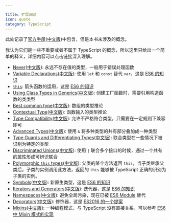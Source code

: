 ```yaml
---

title: 扩展阅读
icon: quote
category: TypeScript
---
```


此处记录了[官方手册](http://www.typescriptlang.org/docs/handbook/basic-types.html)([中文版](https://zhongsp.gitbooks.io/typescript-handbook/content/))中包含，但是本书未涉及的概念。

<!-- more -->

我认为它们是一些不重要或者不属于 TypeScript 的概念，所以这里只给出一个简单的释义，详细内容可以点击链接深入理解。

- [Never](http://www.typescriptlang.org/docs/handbook/basic-types.html#never)([中文版](https://zhongsp.gitbooks.io/typescript-handbook/content/doc/handbook/Basic%20Types.html#never)): 永远不存在值的类型，一般用于错误处理函数
- [Variable Declarations](http://www.typescriptlang.org/docs/handbook/variable-declarations.html)([中文版](https://zhongsp.gitbooks.io/typescript-handbook/content/doc/handbook/Variable%20Declarations.html)): 使用 `let` 和 `const` 替代 `var`，这是 [ES6 的知识](http://es6.ruanyifeng.com/#docs/let)
- [`this`](https://zhongsp.gitbooks.io/typescript-handbook/content/doc/handbook/Functions.html#this): 箭头函数的运用，这是 [ES6 的知识](http://es6.ruanyifeng.com/#docs/function)
- [Using Class Types in Generics](http://www.typescriptlang.org/docs/handbook/generics.html#using-class-types-in-generics)([中文版](https://zhongsp.gitbooks.io/typescript-handbook/content/doc/handbook/Generics.html#在泛型里使用类类型)): 创建工厂函数时，需要引用构造函数的类类型
- [Best common type](http://www.typescriptlang.org/docs/handbook/type-inference.html#best-common-type)([中文版](https://zhongsp.gitbooks.io/typescript-handbook/content/doc/handbook/Type%20Inference.html#最佳通用类型)): 数组的类型推论
- [Contextual Type](http://www.typescriptlang.org/docs/handbook/type-inference.html#contextual-type)([中文版](https://zhongsp.gitbooks.io/typescript-handbook/content/doc/handbook/Type%20Inference.html#上下文类型)): 函数输入的类型推论
- [Type Compatibility](http://www.typescriptlang.org/docs/handbook/type-compatibility.html)([中文版](https://zhongsp.gitbooks.io/typescript-handbook/content/doc/handbook/Type%20Compatibility.html)): 允许不严格符合类型，只需要在一定规则下兼容即可
- [Advanced Types](http://www.typescriptlang.org/docs/handbook/advanced-types.html#intersection-types)([中文版](<https://zhongsp.gitbooks.io/typescript-handbook/content/doc/handbook/Advanced%20Types.html#交叉类型(intersection-types)>)): 使用 `&` 将多种类型的共有部分叠加成一种类型
- [Type Guards and Differentiating Types](http://www.typescriptlang.org/docs/handbook/advanced-types.html#type-guards-and-differentiating-types)([中文版](<https://zhongsp.gitbooks.io/typescript-handbook/content/doc/handbook/Advanced%20Types.html#类型保护与区分类型(type-guards-and-differentiating-types)>)): 联合类型在一些情况下被识别为特定的类型
- [Discriminated Unions](http://www.typescriptlang.org/docs/handbook/advanced-types.html#discriminated-unions)([中文版](<https://zhongsp.gitbooks.io/typescript-handbook/content/doc/handbook/Advanced%20Types.html#可辨识联合(discriminated-unions)>)): 使用 `|` 联合多个接口的时候，通过一个共有的属性形成可辨识联合
- [Polymorphic `this` types](http://www.typescriptlang.org/docs/handbook/advanced-types.html#polymorphic-this-types)([中文版](https://zhongsp.gitbooks.io/typescript-handbook/content/doc/handbook/Advanced%20Types.html#多态的this类型)): 父类的某个方法返回 `this`，当子类继承父类后，子类的实例调用此方法，返回的 `this` 能够被 TypeScript 正确的识别为子类的实例。
- [Symbols](http://www.typescriptlang.org/docs/handbook/symbols.html)([中文版](https://zhongsp.gitbooks.io/typescript-handbook/content/doc/handbook/Symbols.html)): 新原生类型，这是 [ES6 的知识](http://es6.ruanyifeng.com/#docs/symbol)
- [Iterators and Generators](http://www.typescriptlang.org/docs/handbook/iterators-and-generators.html)([中文版](https://zhongsp.gitbooks.io/typescript-handbook/content/doc/handbook/Iterators%20and%20Generators.html)): 迭代器，这是 [ES6 的知识](http://es6.ruanyifeng.com/#docs/iterator)
- [Namespaces](http://www.typescriptlang.org/docs/handbook/namespaces.html)([中文版](https://zhongsp.gitbooks.io/typescript-handbook/content/doc/handbook/Namespaces.html)): 避免全局污染，现在已被 [ES6 Module](http://es6.ruanyifeng.com/#docs/module) 替代
- [Decorators](http://www.typescriptlang.org/docs/handbook/decorators.html)([中文版](https://zhongsp.gitbooks.io/typescript-handbook/content/doc/handbook/Decorators.html)): 修饰器，这是 [ES2016 的一个提案](http://es6.ruanyifeng.com/#docs/decorator)
- [Mixins](http://www.typescriptlang.org/docs/handbook/mixins.html)([中文版](https://zhongsp.gitbooks.io/typescript-handbook/content/doc/handbook/Mixins.html)): 一种编程模式，与 TypeScript 没有直接关系，可以参考 [ES6 中 Mixin 模式的实现](http://es6.ruanyifeng.com/#docs/class#Mixin模式的实现)
